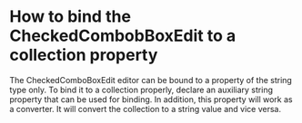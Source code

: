 # How to bind the CheckedCombobBoxEdit to a collection property


<p>The CheckedComboBoxEdit editor can be bound to a property of the string type only. To bind it to a collection properly, declare an auxiliary string property that can be used for binding. In addition, this property will work as a converter. It will convert the collection to a string value and vice versa.</p>

<br/>


